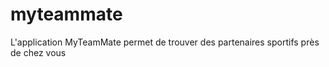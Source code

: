 myteammate
==========

L'application MyTeamMate permet de trouver des partenaires sportifs près de chez vous
